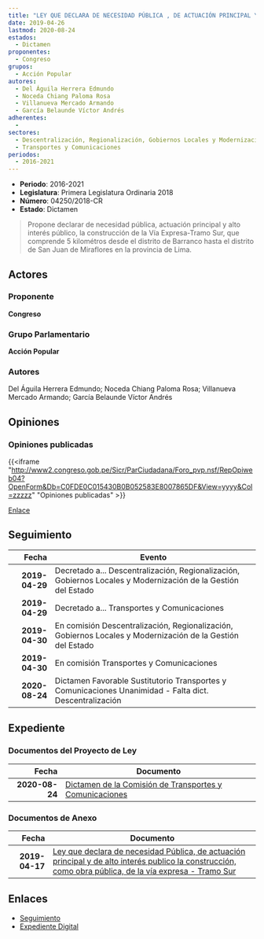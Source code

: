 ```yaml
---
title: "LEY QUE DECLARA DE NECESIDAD PÚBLICA , DE ACTUACIÓN PRINCIPAL Y DE ALTO INTERÉS PÚBLICO, LA CONSTRUCCIÓN, COMO OBRA PÚBLICA, DE LA VÍA EXPRESA-TRAMO SUR"
date: 2019-04-26
lastmod: 2020-08-24
estados: 
  - Dictamen
proponentes: 
  - Congreso
grupos: 
  - Acción Popular
autores: 
  - Del Águila Herrera Edmundo
  - Noceda Chiang Paloma Rosa
  - Villanueva Mercado Armando
  - García Belaunde Víctor Andrés
adherentes: 
  - 
sectores: 
  - Descentralización, Regionalización, Gobiernos Locales y Modernización de la Gestión del Estado
  - Transportes y Comunicaciones
periodos: 
  - 2016-2021
---
```


- **Periodo**: 2016-2021
- **Legislatura**: Primera Legislatura Ordinaria 2018
- **Número**: 04250/2018-CR
- **Estado**: Dictamen

> Propone declarar de necesidad pública, actuación principal y alto interés público, la construcción de la Vía Expresa-Tramo Sur, que comprende 5 kilométros desde el distrito de Barranco hasta el distrito de San Juan de Miraflores en la provincia de Lima.


## Actores

### Proponente

**Congreso**

### Grupo Parlamentario

**Acción Popular**

### Autores

Del Águila Herrera Edmundo; Noceda Chiang Paloma Rosa; Villanueva Mercado Armando; García Belaunde Víctor Andrés


## Opiniones

### Opiniones publicadas

{{<iframe "http://www2.congreso.gob.pe/Sicr/ParCiudadana/Foro_pvp.nsf/RepOpiweb04?OpenForm&Db=C0FDE0C015430B0B052583E8007865DF&View=yyyy&Col=zzzzz" "Opiniones publicadas" >}}

[Enlace](http://www2.congreso.gob.pe/Sicr/ParCiudadana/Foro_pvp.nsf/RepOpiweb04?OpenForm&Db=C0FDE0C015430B0B052583E8007865DF&View=yyyy&Col=zzzzz)

## Seguimiento

| Fecha | Evento |
|------:|--------|
| **2019-04-29** | Decretado a... Descentralización, Regionalización, Gobiernos Locales y Modernización de la Gestión del Estado|
| **2019-04-29** | Decretado a... Transportes y Comunicaciones|
| **2019-04-30** | En comisión Descentralización, Regionalización, Gobiernos Locales y Modernización de la Gestión del Estado|
| **2019-04-30** | En comisión Transportes y Comunicaciones|
| **2020-08-24** | Dictamen Favorable Sustitutorio Transportes y Comunicaciones Unanimidad - Falta dict. Descentralización|


## Expediente


### Documentos del Proyecto de Ley

| Fecha | Documento |
|------:|--------|
| **2020-08-24** | [Dictamen de la Comisión de Transportes y Comunicaciones](http://www.leyes.congreso.gob.pe/Documentos/2016_2021/Dictamenes/Proyectos_de_Ley/04250DC23MAY20200824.pdf) |

### Documentos de Anexo

| Fecha | Documento |
|------:|--------|
| **2019-04-17** | [Ley que declara de necesidad Pública, de actuación principal y de alto interés publico la construcción, como obra pública, de la vía expresa - Tramo Sur](http://www.leyes.congreso.gob.pe/Documentos/2016_2021/Proyectos_de_Ley_y_de_Resoluciones_Legislativas/PL0425020190426.pdf) |

## Enlaces 

- [Seguimiento](http://www2.congreso.gob.pe/Sicr/TraDocEstProc/CLProLey2016.nsf/f7fff46988ca05b1052578e100829cc7/c7a949857a90cb1d052583e800771402?OpenDocument)
- [Expediente Digital](http://www2.congreso.gob.pe/Sicr/TraDocEstProc/CLProLey2016.nsf/f7fff46988ca05b1052578e100829cc7/c7a949857a90cb1d052583e800771402?OpenDocument&Click=05257FB7005EB655.eb71d0cf91d8294e05256cdf006b5706/$Body/0.1C6C)
